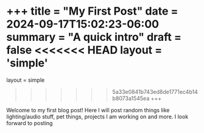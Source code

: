 +++
title = "My First Post"
date = 2024-09-17T15:02:23-06:00
summary = "A quick intro"
draft = false
<<<<<<< HEAD
layout = 'simple'
=======
layout = simple
>>>>>>> 5a33e0841b743ed8de1771ec4b14b8073a1545ea
+++

Welcome to my first blog post! Here I will post random things like lighting/audio stuff, pet things, projects I am working on and more.
I look forward to posting
